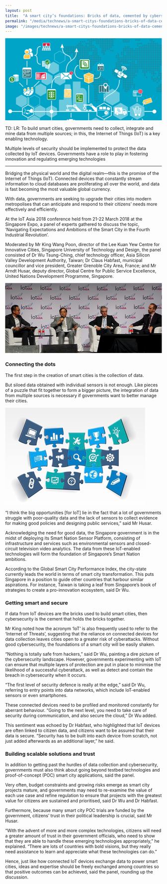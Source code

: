 ```yaml
---
layout: post
title:  "A smart city’s foundations: Bricks of data, cemented by cybersecurity and trust"
permalink: "/media/technews/a-smart-citys-foundations-bricks-of-data-cemented-by-cybersecurity-and-trust"
image: "/images/technews/a-smart-citys-foundations-bricks-of-data-cemented-by-cybersecurity-and-trust-part-1.png"
---
```


![A smart city’s foundations: Bricks of data, cemented by cybersecurity and trust](/images/technews/a-smart-citys-foundations-bricks-of-data-cemented-by-cybersecurity-and-trust-part-1.png)

TD: LR: To build smart cities, governments need to collect, integrate and mine data from multiple sources; in this, the Internet of Things (IoT) is a key enabling technology. 

Multiple levels of security should be implemented to protect the data collected by IoT devices. Governments have a role to play in fostering innovation and regulating emerging technologies

---

Bridging the physical world and the digital realm—this is the promise of the Internet of Things (IoT). Connected devices that constantly stream information to cloud databases are proliferating all over the world, and data is fast becoming the most valuable global currency. 
 
With data, governments are seeking to upgrade their cities into modern metropolises that can anticipate and respond to their citizens’ needs more effectively and efficiently.

At the IoT Asia 2018 conference held from 21-22 March 2018 at the Singapore Expo, a panel of experts gathered to discuss the topic, ‘Navigating Expectations and Ambitions of the Smart City in the Fourth Industrial Revolution’.

Moderated by Mr King Wang Poon, director of the Lee Kuan Yew Centre for Innovative Cities, Singapore University of Technology and Design, the panel consisted of Dr Wu Tsung-Ching, chief technology officer, Asia Silicon Valley Development Authority, Taiwan; Dr Claus Habfast, municipal councillor and vice president, Greater Grenoble City Area, France; and Mr Arndt Husar, deputy director, Global Centre for Public Service Excellence, United Nations Development Programme, Singapore.
 
![A smart city’s foundations: Bricks of data, cemented by cybersecurity and trust](/images/technews/a-smart-citys-foundations-bricks-of-data-cemented-by-cybersecurity-and-trust-part-2.png)
 
### **Connecting the dots**
The first step in the creation of smart cities is the collection of data. 

But siloed data obtained with individual sensors is not enough. Like pieces of a puzzle that fit together to form a bigger picture, the integration of data from multiple sources is necessary if governments want to better manage their cities.
 
![A smart city’s foundations: Bricks of data, cemented by cybersecurity and trust](/images/technews/a-smart-citys-foundations-bricks-of-data-cemented-by-cybersecurity-and-trust-part-3.png)

 
“I think the big opportunities [for IoT] lie in the fact that a lot of governments struggle with poor-quality data and the lack of sensors to collect evidence for making good policies and designing public services,” said Mr Husar.

Acknowledging the need for good data, the Singapore government is in the midst of deploying its Smart Nation Sensor Platform, consisting of infrastructure and services such as environmental sensors and closed-circuit television video analytics. The data from these IoT-enabled technologies will form the foundation of Singapore’s Smart Nation ambitions.

According to the Global Smart City Performance Index, the city-state currently leads the world in terms of smart city transformation. This puts Singapore in a position to guide other countries that harbour similar aspirations. For instance, Taiwan is taking a leaf from Singapore’s book of strategies to create a pro-innovation ecosystem, said Dr Wu.

### **Getting smart and secure**
If data from IoT devices are the bricks used to build smart cities, then cybersecurity is the cement that holds the bricks together. 

Mr King noted how the acronym ‘IoT’ is also frequently used to refer to the ‘Internet of Threats’, suggesting that the reliance on connected devices for data collection leaves cities open to a greater risk of cyberattacks. Without good cybersecurity, the foundations of a smart city will be easily shaken.

“Nothing is totally safe from hackers,” said Dr Wu, painting a dire picture of the cybersecurity landscape. However, governments experimenting with IoT can ensure that multiple layers of protection are put in place to minimise the likelihood of a successful cyberattack, as well as detect and contain the breach in cybersecurity when it occurs.

“The first level of security defence is really at the edge,” said Dr Wu, referring to entry points into data networks, which include IoT-enabled sensors or even smartphones. 

These connected devices need to be profiled and monitored constantly for aberrant behaviour. “Going to the next level, you need to take care of security during communication, and also secure the cloud,” Dr Wu added.

This sentiment was echoed by Dr Habfast, who highlighted that IoT devices are often linked to citizen data, and citizens want to be assured that their data is secure. “Security has to be built into each device from scratch, not just added afterwards as an additional layer,” he said.
 
### **Building scalable solutions and trust**
In addition to getting past the hurdles of data collection and cybersecurity, governments must also think about going beyond testbed technologies and proof-of-concept (POC) smart city applications, said the panel. 

Very often, budget constraints and growing risks emerge as smart city projects mature, and governments may need to re-examine the value of each use case and refine regulation to ensure that projects with the greatest value for citizens are sustained and prioritised, said Dr Wu and Dr Habfast.

Furthermore, because many smart city POC trials are funded by the government, citizens’ trust in their political leadership is crucial, said Mr Husar.

“With the advent of more and more complex technologies, citizens will need a greater amount of trust in their government officials, who need to show that they are able to handle these emerging technologies appropriately,” he explained. “There are lots of countries with bold visions, but they really need assistance to learn and appreciate what these technologies can do.”

Hence, just like how connected IoT devices exchange data to power smart cities, ideas and expertise should be freely exchanged among countries so that positive outcomes can be achieved, said the panel, rounding up the discussion.
 
